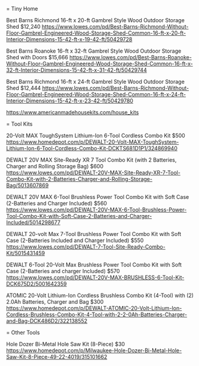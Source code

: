 = Tiny Home

Best Barns Richmond 16-ft x 20-ft Gambrel Style Wood Outdoor Storage Shed
$12,240
https://www.lowes.com/pd/Best-Barns-Richmond-Without-Floor-Gambrel-Engineered-Wood-Storage-Shed-Common-16-ft-x-20-ft-Interior-Dimensions-15-42-ft-x-19-42-ft/50429728

Best Barns Roanoke 16-ft x 32-ft Gambrel Style Wood Outdoor Storage Shed with Doors
$15,666
https://www.lowes.com/pd/Best-Barns-Roanoke-Without-Floor-Gambrel-Engineered-Wood-Storage-Shed-Common-16-ft-x-32-ft-Interior-Dimensions-15-42-ft-x-31-42-ft/50429744

Best Barns Richmond 16-ft x 24-ft Gambrel Style Wood Outdoor Storage Shed
$12,444
https://www.lowes.com/pd/Best-Barns-Richmond-Without-Floor-Gambrel-Engineered-Wood-Storage-Shed-Common-16-ft-x-24-ft-Interior-Dimensions-15-42-ft-x-23-42-ft/50429780

https://www.americanmadehousekits.com/house_kits



= Tool Kits

20-Volt MAX ToughSystem Lithium-Ion 6-Tool Cordless Combo Kit
$500
https://www.homedepot.com/p/DEWALT-20-Volt-MAX-ToughSystem-Lithium-Ion-6-Tool-Cordless-Combo-Kit-DCKTS681D1P1/324869940

DEWALT 20V MAX Site-Ready XR 7 Tool Combo Kit (with 2 Batteries, Charger and Rolling Storage Bag)
$600
https://www.lowes.com/pd/DEWALT-20V-MAX-Site-Ready-XR-7-Tool-Combo-Kit-with-2-Batteries-Charger-and-Rolling-Storage-Bag/5013607869

DEWALT 20V MAX 6-Tool Brushless Power Tool Combo Kit with Soft Case (2-Batteries and Charger Included)
$560
https://www.lowes.com/pd/DEWALT-20V-MAX-6-Tool-Brushless-Power-Tool-Combo-Kit-with-Soft-Case-2-Batteries-and-Charger-Included/5014298677

DEWALT 20-volt Max 7-Tool Brushless Power Tool Combo Kit with Soft Case (2-Batteries Included and Charger Included)
$550
https://www.lowes.com/pd/DEWALT-7-Tool-Site-Ready-Combo-Kit/5015431459

DEWALT 6-Tool 20-Volt Max Brushless Power Tool Combo Kit with Soft Case (2-Batteries and charger Included)
$570
https://www.lowes.com/pd/DEWALT-20V-MAX-BRUSHLESS-6-Tool-Kit-DCK675D2/5001642359

ATOMIC 20-Volt Lithium-Ion Cordless Brushless Combo Kit (4-Tool) with (2) 2.0Ah Batteries, Charger and Bag
$300
https://www.homedepot.com/p/DEWALT-ATOMIC-20-Volt-Lithium-Ion-Cordless-Brushless-Combo-Kit-4-Tool-with-2-2-0Ah-Batteries-Charger-and-Bag-DCK486D2/322138552



= Other Tools

Hole Dozer Bi-Metal Hole Saw Kit (8-Piece)
$30
https://www.homedepot.com/p/Milwaukee-Hole-Dozer-Bi-Metal-Hole-Saw-Kit-8-Piece-49-22-4019/315101662

